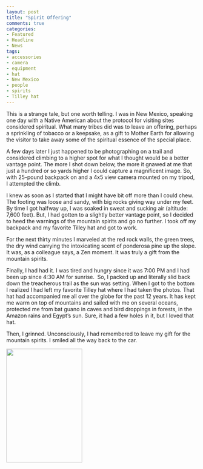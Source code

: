 ```yaml
---
layout: post
title: "Spirit Offering"
comments: true
categories:
- Featured
- Headline
- News
tags:
- accessories
- camera
- equipment
- hat
- New Mexico
- people
- spirits
- Tilley hat
---
```

This is a strange tale, but one worth telling. I was in New Mexico, speaking one day with a Native American about the protocol for visiting sites considered spiritual. What many tribes did was to leave an offering, perhaps a sprinkling of tobacco or a keepsake, as a gift to Mother Earth for allowing the visitor to take away some of the spiritual essence of the special place.

A few days later I just happened to be photographing on a trail and considered climbing to a higher spot for what I thought would be a better vantage point. The more I shot down below, the more it gnawed at me that just a hundred or so yards higher I could capture a magnificent image. So, with 25-pound backpack on and a 4x5 view camera mounted on my tripod, I attempted the climb.

I knew as soon as I started that I might have bit off more than I could chew. The footing was loose and sandy, with big rocks giving way under my feet. By time I got halfway up, I was soaked in sweat and sucking air (altitude: 7,600 feet). But, I had gotten to a slightly better vantage point, so I decided to heed the warnings of the mountain spirits and go no further. I took off my backpack and my favorite Tilley hat and got to work.

For the next thirty minutes I marveled at the red rock walls, the green trees, the dry wind carrying the intoxicating scent of ponderosa pine up the slope. It was, as a colleague says, a Zen moment. It was truly a gift from the mountain spirits.

Finally, I had had it. I was tired and hungry since it was 7:00 PM and I had been up since 4:30 AM for sunrise.  So, I packed up and literally slid back down the treacherous trail as the sun was setting. When I got to the bottom I realized I had left my favorite Tilley hat where I had taken the photos. That hat had accompanied me all over the globe for the past 12 years. It has kept me warm on top of mountains and sailed with me on several oceans, protected me from bat guano in caves and bird droppings in forests, in the Amazon rains and Egypt’s sun. Sure, it had a few holes in it, but I loved that hat.

Then, I grinned. Unconsciously, I had remembered to leave my gift for the mountain spirits. I smiled all the way back to the car.

<a href="http://blog.lesterpickerphoto.com/wp-content/uploads/2011/05/image293.jpg"><img class="size-medium wp-image-1163" title="image293" src="http://blog.lesterpickerphoto.com/wp-content/uploads/2011/05/image293-200x300.jpg" alt="" width="200" height="300"></a>